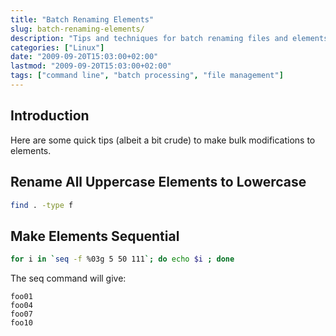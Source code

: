 ```yaml
---
title: "Batch Renaming Elements"
slug: batch-renaming-elements/
description: "Tips and techniques for batch renaming files and elements in a system"
categories: ["Linux"]
date: "2009-09-20T15:03:00+02:00"
lastmod: "2009-09-20T15:03:00+02:00"
tags: ["command line", "batch processing", "file management"]
---
```


## Introduction

Here are some quick tips (albeit a bit crude) to make bulk modifications to elements.

## Rename All Uppercase Elements to Lowercase

```bash
find . -type f
```

## Make Elements Sequential

```bash
for i in `seq -f %03g 5 50 111`; do echo $i ; done
```

The seq command will give:

```
foo01
foo04
foo07
foo10
```
